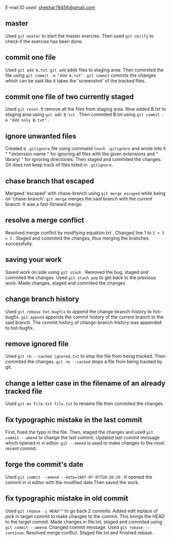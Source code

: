 E-mail ID used: shekhar78456@gmail.com

## master

Used `git master` to start the master exercise. Then used `git verify` to check if the exercise has been done.

## commit one file

Used `git add A.txt`. `git add` adds files to staging area. Then commited the file using `git commit -m "Add A.txt"` . `git commit` commits the changes which can be said like it takes the 'screenshot' of the tracked files.

## commit one file of two currently staged

Used `git reset`. It remove all the files from staging area. Now added B.txt to staging area using `git add B.txt` . Then commited B.txt using `git commit -m "Add only B.txt"` .

## ignore unwanted files

Created a `.gitignore` file using command `touch .gitignore` and wrote into it " *.extension-name " for ignoring all files with the given extensions and " library/ " for ignoring directories. Then staged and commited the changes. Git does not keep track of files listed in `.gitignore`.

## chase branch that escaped

Mergeed 'escaped' with chase-branch using `git merge escaped` while being on 'chase-branch'. `git merge` merges the said branch with the current branch. It was a fast-forward merge.

## resolve a merge conflict

Resolved merge conflict by modifying equation.txt . Changed line 1 to `2 + 3 = 5` . Staged and commited the changes, thus merging the branches successfully.

## saving your work

Saved work on side using `git stash` . Removed the bug, staged and commited the changes. Used `git stash pop` to get back to the previous work. Made changes, staged and commited the changes.

## change branch history

Used `git rebase hot-bugfix` to append the change-branch-history to hot-bugfix.
`git append` appends the commit history of the current branch to the said branch. The commit history of change-branch-history was appended to hot-bugfix.

## remove ignored file

Used `git rm --cached ignored.txt` to stop the file from being tracked. Then commited the changes. `git rm --cached` stops a file from being tracked by git.

## change a letter case in the filename of an already tracked file

Used `git mv File.txt file.txt` to rename file then commited the changes.

## fix typographic mistake in the last commit

First, fixed the typo in the file. Then, staged the changes and used `git commit --amend` to change the last commit. Updated last commit message which opened in vi editor. `git --amend` is used to make changes to the most recent commit.

## forge the commit's date

Used `git commit --amend --date=1987-07-07T20:20:20` . It opened the commit in vi editor with the modified date.Then saved the work.

## fix typographic mistake in old commit

Used `git rebase -i HEAD^^` to go back 2 commits. Added edit inplace of pick in target commit to make changes to the commit. This brings the HEAD to the target commit. Made changes in file.txt, staged and commited using `git commit --amend`. Changed commit message. Used `git rebase --continue`. Resolved merge conflict. Staged file.txt and finished rebase.
